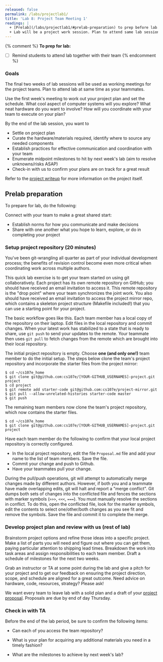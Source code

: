 ```yaml
---
released: false
permalink: /labs/projectlab1/
title: 'Lab 8: Project Team Meeting 1'
readings: |
  + [Prelab](/labs/projectlab1/#prelab-preparation) to prep before lab.
  + Lab will be a project work session. Plan to attend same lab session as your teammates.
---
```

{% comment %}
__To prep for lab:__
- [ ] Remind students to attend lab together with their team
{% endcomment %}

### Goals

The final two weeks of lab sessions will be used as working meetings for the project teams. Plan to attend lab at same time as your teammates. 

Use the first week's meeting to work out your project plan and set the schedule. What cool aspect of computer systems will you explore?  What neat hardware do you want to involve? How will you coordinate with your team to execute on your plan? 

By the end of the lab session, you want to

- Settle on project plan
- Curate the hardware/materials required, identify where to source any needed components
- Establish practices for effective communication and coordination with your team
- Enumerate midpoint milestones to hit by next week's lab (aim to resolve unknowns/risks ASAP)
- Check-in with us to confirm your plans are on track for a great result

Refer to the [project writeup](/project/) for more information on the project itself.

## Prelab preparation
To prepare for lab, do the following:

Connect with your team to make a great shared start:
  - Establish norms for how you communicate and make decisions
  - Share with one another what you hope to learn, explore, or do in completing your project

### Setup project repository (20 minutes)

You've been git-wrangling all quarter as part of your individual development process; the benefits of revision control become even more critical when coordinating work across multiple authors. 

This quick lab exercise is to get your team started on using git collaboratively. Each project has its own remote repository on GitHub; you should have received an email invitation to access it. This remote repository is the "drop point" where your team synchronizes the joint work. You also should have received an email invitation to access the project mirror repo, which contains a skeleton project structure (Makefile included!) that you can use a starting point for your project. 

The basic workflow goes like this. Each team member has a local copy of the repository on their laptop. Edit files in the local repository and commit changes. When your latest work has stabilized to a state that is ready to share, use `git push` to send your updates to the remote. Your teammate then uses `git pull` to fetch changes from the remote which are brought into their local repository. 

The initial project repository is empty.  Choose __one (and only one!)__ team member to do the initial setup. The steps below clone the team's project repository and incorporate the starter files from the project mirror:

```console
$ cd ~/cs107e_home
$ git clone git@github.com:cs107e/[YOUR-GITHUB_USERNAMES]-project.git project
$ cd project
$ git remote add starter-code git@github.com:cs107e/project-mirror.git
$ git pull --allow-unrelated-histories starter-code master
$ git push 
```

The remaining team members now clone the team's project repository, which now contains the starter files.

```console
$ cd ~/cs107e_home
$ git clone git@github.com:cs107e/[YOUR-GITHUB_USERNAMES]-project.git project
```

Have each team member do the following to confirm that your local project repository is correctly configured.
+ In the local project repository, edit the file `Proposal.md` file and add your name to the list of team members.  Save the file.
+ Commit your change and push to Github.
+ Have your teammates pull your change.

During the pull/push operations, git will attempt to automatically merge changes made by different authors. However, if both you and a teammate have made overlapping edits, git will halt and report a "merge conflict". Git dumps both sets of changes into the conflicted file and fences the sections with marker symbols (`>>>`, `<<<`, `===`). You must manually resolve the sections in conflict. To do this, open the conflicted file, look for the marker symbols, edit the contents to select one/other/both changes as you see fit and remove the symbols. Save the file and commit it to complete the merge.

### Develop project plan and review with us (rest of lab)

Brainstorm project options and refine those ideas into a specific project.  Make a list of parts you will need and figure out where you can get them, paying particular attention to shipping lead times. Breakdown the work into task areas and assign responsibilities to each team member. Draft a schedule of milestones for the next two weeks.

Grab an instructor or TA at some point during the lab and give a pitch for your project and to get our feedback on ensuring the project direction, scope, and schedule are aligned for a great outcome. Need advice on hardware, code, resources, strategy? Please ask!

We want every team to leave lab with a solid plan and a draft of your [project proposal](/project/#proposal). Proposals are due by end of day Thursday.

### Check in with TA

Before the end of the lab period, be sure to confirm the following items:

* Can each of you access the team repository?

* What is your plan for acquiring any additional materials you need in a timely fashion? 

* What are the milestones to achieve by next week's lab?

